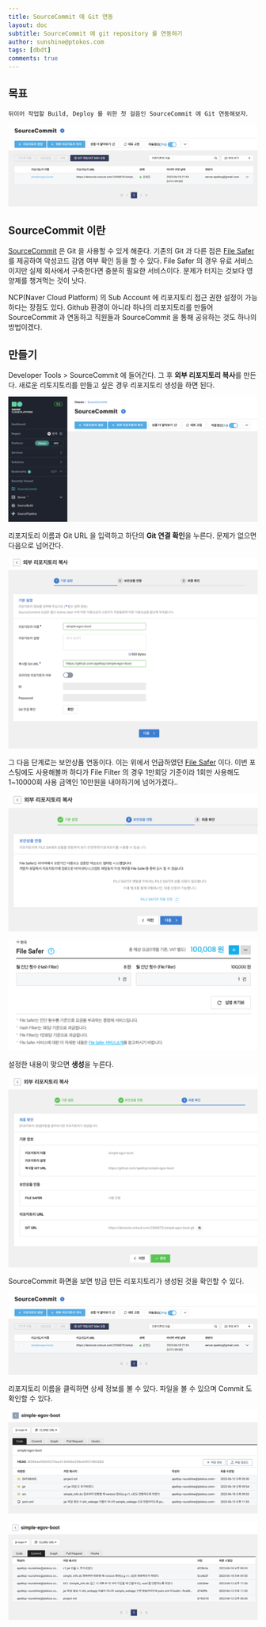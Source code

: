 ```yaml
---
title: SourceCommit 에 Git 연동
layout: doc
subtitle: SourceCommit 에 git repository 를 연동하기
author: sunshine@ptokos.com
tags: [dbdt]
comments: true
---
```


## 목표
`뒤이어 작업할 Build, Deploy 를 위한 첫 걸음인 SourceCommit 에 Git 연동해보자`.

![6-1.png](/assets/img/ncloud-sourcepipeline/6-1.png)

## SourceCommit 이란
[SourceCommit](https://www.ncloud.com/product/devTools/sourceCommit) 은 Git 을 사용할 수 있게 해준다.
기존의 Git 과 다른 점은 [File Safer](https://guide.ncloud-docs.com/docs/security-security-6-2) 를 제공하여 악성코드 감염 여부 확인 등을 할 수 있다.
File Safer 의 경우 유료 서비스이지만 실제 회사에서 구축한다면 충분히 필요한 서비스이다. 문제가 터지는 것보다 영양제를 챙겨먹는 것이 낫다.

NCP(Naver Cloud Platform) 의 Sub Account 에 리포지토리 접근 권한 설정이 가능하다는 장점도 있다.
Github 환경이 아니라 하나의 리포지토리를 만들어 SourceCommit 과 연동하고 직원들과 SourceCommit 을 통해 공유하는 것도 하나의 방법이겠다.

## 만들기
Developer Tools > SourceCommit 에 들어간다.
그 후 **외부 리포지토리 복사**를 만든다. 새로운 리토지토리를 만들고 싶은 경우 리포지토리 생성을 하면 된다.

![6-2.png](/assets/img/ncloud-sourcepipeline/6-2.png)

리포지토리 이름과 Git URL 을 입력하고 하단의 **Git 연결 확인**을 누른다. 문제가 없으면 다음으로 넘어간다.

![6-3.png](/assets/img/ncloud-sourcepipeline/6-3.png)

그 다음 단계로는 보안상품 연동이다. 이는 위에서 언급하였던 [File Safer](https://guide.ncloud-docs.com/docs/security-security-6-2) 이다.
이번 포스팅에도 사용해볼까 하다가 File Filter 의 경우 1만회당 기준이라 1회만 사용해도 1~10000회 사용 금액인 10만원을 내야하기에 넘어가겠다..  

![6-4.png](/assets/img/ncloud-sourcepipeline/6-4.png)

![6-5.png](/assets/img/ncloud-sourcepipeline/6-5.png)

설정한 내용이 맞으면 **생성**을 누른다.

![6-6.png](/assets/img/ncloud-sourcepipeline/6-6.png)

SourceCommit 화면을 보면 방금 만든 리포지토리가 생성된 것을 확인할 수 있다.

![6-7.png](/assets/img/ncloud-sourcepipeline/6-7.png)

리포지토리 이름을 클릭하면 상세 정보를 볼 수 있다. 파일을 볼 수 있으며 Commit 도 확인할 수 있다. 

![6-8.png](/assets/img/ncloud-sourcepipeline/6-8.png)

![6-9.png](/assets/img/ncloud-sourcepipeline/6-9.png)





















